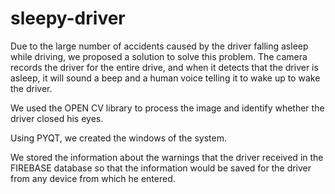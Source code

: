 # sleepy-driver
Due to the large number of accidents caused by the driver falling asleep while driving, we proposed a solution to solve this problem. The camera records the driver for the entire drive, and when it detects that the driver is asleep, it will sound a beep and a human voice telling it to wake up to wake the driver.

We used the OPEN CV library to process the image and identify whether the driver closed his eyes.

Using PYQT, we created the windows of the system.

We stored the information about the warnings that the driver received in the FIREBASE database so that the information would be saved for the driver from any device from which he entered.
